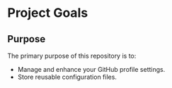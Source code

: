 # Project Goals

## Purpose
The primary purpose of this repository is to:
- Manage and enhance your GitHub profile settings.
- Store reusable configuration files.

